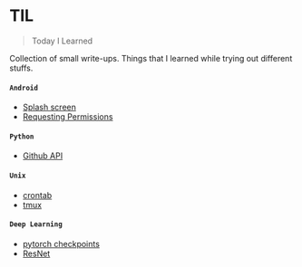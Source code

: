 # TIL
> Today I Learned 

Collection of small write-ups. Things that I learned while trying out different stuffs.

#### `Android`
  - [Splash screen](https://github.com/vinayakvivek/TIL/blob/master/android/splash_screen.md)
  - [Requesting Permissions](https://github.com/vinayakvivek/TIL/blob/master/android/request_permission.md#requesting-permissions)
  
#### `Python`
  - [Github API](https://github.com/vinayakvivek/TIL/blob/master/python/update_file_using_github_api.md#update-file-using-github-api)
  
#### `Unix`
  - [crontab](https://github.com/vinayakvivek/TIL/blob/master/unix/crontabs.md#execute-a-script-periodically-using-cron)
  - [tmux](https://github.com/vinayakvivek/TIL/blob/master/unix/tmux.md#tmux---terminal-multiplexer)

#### `Deep Learning`
  - [pytorch checkpoints](https://github.com/vinayakvivek/TIL/blob/master/deep-learning/pytorch-save-load.md#saving-and-loading-a-model-in-pytorch)
  - [ResNet](https://github.com/vinayakvivek/TIL/blob/master/deep-learning/resnet-pytorch.md#deep-residual-network-using-pytorch)
